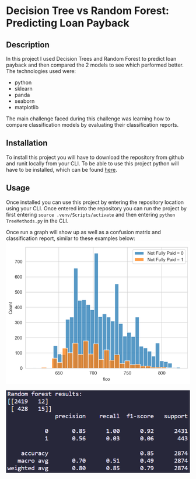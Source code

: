 # Decision Tree vs Random Forest: Predicting Loan Payback

## Description

In this project I used Decision Trees and Random Forest to predict loan payback and then compared the 2 models to see which performed better. The technologies used were:

- python 
- sklearn
- panda
- seaborn
- matplotlib

The main challenge faced during this challenge was learning how to compare classification models by evaluating their classification reports.

## Installation

To install this project you will have to download the repository from github and runit locally from your CLI. To be able to use this project python will have to be installed, which can be found [here](https://www.python.org/downloads/).

## Usage

Once installed you can use this project by entering the repository location using your CLI. Once entered into the repository you can run the project by first entering ```source .venv/Scripts/activate``` and then entering ```python TreeMethods.py``` in the CLI.

Once run a graph will show up as well as a confusion matrix and classification report, similar to these examples below:
![Graph](./assets/graph.png)

![Classification report & confusion matrix](./assets/image.png)